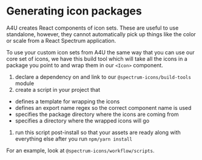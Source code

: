 # Generating icon packages

A4U creates React components of icon sets. These are useful to use standalone, however, they cannot automatically pick up things like the color or scale from a React Spectrum application.

To use your custom icon sets from A4U the same way that you can use our core set of icons, we have this build tool which will take all the icons in a package you point to and wrap them in our `<Icon>` component.
1. declare a dependency on and link to our `@spectrum-icons/build-tools` module
1. create a script in your project that
  - defines a template for wrapping the icons
  - defines an export name regex so the correct component name is used
  - specifies the package directory where the icons are coming from
  - specifies a directory where the wrapped icons will go
1. run this script post-install so that your assets are ready along with everything else after you run `npm/yarn install`

For an example, look at `@spectrum-icons/workflow/scripts`.
